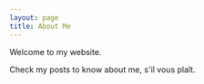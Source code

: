 ```yaml
---
layout: page
title: About Me
---
```


Welcome to my website. 

Check my posts to know about me, s'il vous plaît.
